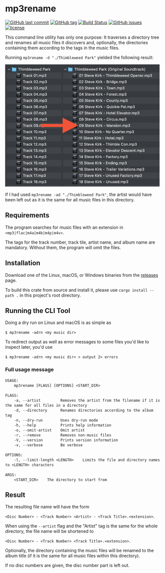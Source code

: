 # mp3rename

[![GitHub last commit](https://img.shields.io/github/last-commit/MichaelKaaden/rust_mp3rename.svg)](https://github.com/MichaelKaaden/rust_mp3rename/commits/master)
[![GitHub tag](https://img.shields.io/github/tag/MichaelKaaden/rust_mp3rename.svg)](https://github.com/MichaelKaaden/rust_mp3rename/releases)
[![Build Status](https://github.com/MichaelKaaden/mp3rename/actions/workflows/release.yml/badge.svg)](https://github.com/MichaelKaaden/rust_mp3rename/releases)
[![GitHub issues](https://img.shields.io/github/issues/MichaelKaaden/rust_mp3rename.svg)](https://github.com/MichaelKaaden/rust_mp3rename/issues)
[![license](https://img.shields.io/github/license/MichaelKaaden/redux-server.svg)](https://github.com/MichaelKaaden/redux-server)

This command line utility has only one purpose: It traverses a directory tree and renames all music files it discovers
and, optionally, the directories containing them according to the tags in the music files.

Running `mp3rename -d "./Thimbleweed Park"` yielded the following result:

![What this command line tool does](screenshots/screenshot.png)

If I had used `mp3rename -ad "./Thimbleweed Park"`, the artist would have been left out as it is the same for all music
files in this directory.

## Requirements

The program searches for music files with an extension in `<mp3|flac|m4a|m4b|m4p|m4v>`.

The tags for the track number, track tile, artist name, and album name are mandatory. Without them, the program will
omit the files.

## Installation

Download one of the Linux, macOS, or Windows binaries from
the [releases](https://github.com/MichaelKaaden/rust_mp3rename/releases) page.

To build this crate from source and install it, please use `cargo install --path .` in this project's root directory.

## Running the CLI Tool

Doing a dry run on Linux and macOS is as simple as

`$ mp3rename -adrn <my music dir>`

To redirect output as well as error messages to some files you'd like to inspect later, you'd use

`$ mp3rename -adrn <my music dir> > output 2> errors`

### Full usage message

```text
USAGE:
    mp3rename [FLAGS] [OPTIONS] <START_DIR>

FLAGS:
    -a, --artist         Removes the artist from the filename if it is the same for all files in a directory
    -d, --directory      Renames directories according to the album tag
    -n, --dry-run        Uses dry-run mode
    -h, --help           Prints help information
    -o, --omit-artist    Omit artist
    -r, --remove         Removes non-music files
    -V, --version        Prints version information
    -v, --verbose        Be verbose

OPTIONS:
    -l, --limit-length <LENGTH>    Limits the file and directory names to <LENGTH> characters

ARGS:
    <START_DIR>    The directory to start from
```

## Result

The resulting file name will have the form

`<Disc Number> - <Track Number> <Artist> - <Track Title>.<extension>`.

When using the `--artist` flag and the "Artist" tag is the same for the whole directory, the file name will be shortened
to

`<Disc Number> - <Track Number> <Track Title>.<extension>`.

Optionally, the directory containing the music files will be renamed to the album title (if it is the same for all music
files within this directory).

If no disc numbers are given, the disc number part is left out.
